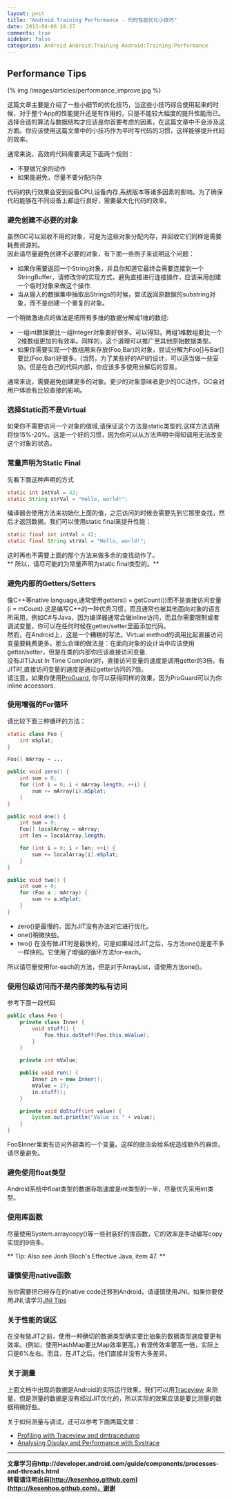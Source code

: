 ```yaml
---
layout: post
title: "Android Training Performance - 代码性能优化小技巧"
date: 2013-04-06 18:27
comments: true
sidebar: false
categories: Android Android:Training Android:Training:Performance
---
```


## Performance Tips
{% img /images/articles/performance_improve.jpg %}

这篇文章主要是介绍了一些小细节的优化技巧，当这些小技巧综合使用起来的时候，对于整个App的性能提升还是有作用的，只是不能较大幅度的提升性能而已。选择合适的算法与数据结构才应该是你首要考虑的因素，在这篇文章中不会涉及这方面。你应该使用这篇文章中的小技巧作为平时写代码的习惯，这样能够提升代码的效率。  

<!-- more -->

通常来说，高效的代码需要满足下面两个规则：

* 不要做冗余的动作
* 如果能避免，尽量不要分配内存

代码的执行效果会受到设备CPU,设备内存,系统版本等诸多因素的影响。为了确保代码能够在不同设备上都运行良好，需要最大化代码的效率。

### 避免创建不必要的对象
虽然GC可以回收不用的对象，可是为这些对象分配内存，并回收它们同样是需要耗费资源的。  
因此请尽量避免创建不必要的对象，有下面一些例子来说明这个问题：

* 如果你需要返回一个String对象，并且你知道它最终会需要连接到一个StringBuffer，请修改你的实现方式，避免直接进行连接操作，应该采用创建一个临时对象来做这个操作.
* 当从输入的数据集中抽取出Strings的时候，尝试返回原数据的substring对象，而不是创建一个重复的对象。

一个稍微激进点的做法是把所有多维的数据分解成1维的数组:

* 一组int数据要比一组Integer对象要好很多。可以得知，两组1维数组要比一个2维数组更加的有效率。同样的，这个道理可以推广至其他原始数据类型。
* 如果你需要实现一个数组用来存放(Foo,Bar)的对象，尝试分解为Foo[]与Bar[]要比(Foo,Bar)好很多。(当然，为了某些好的API的设计，可以适当做一些妥协。但是在自己的代码内部，你应该多多使用分解后的容易。

通常来说，需要避免创建更多的对象。更少的对象意味者更少的GC动作，GC会对用户体验有比较直接的影响。

### 选择Static而不是Virtual
如果你不需要访问一个对象的值域,请保证这个方法是static类型的,这样方法调用将快15%-20%。这是一个好的习惯，因为你可以从方法声明中得知调用无法改变这个对象的状态。

### 常量声明为Static Final
先看下面这种声明的方式
```java
static int intVal = 42;
static String strVal = "Hello, world!";
```
编译器会使用<clinit>方法来初始化上面的值，之后访问的时候会需要先到它那里查找，然后才返回数据。我们可以使用static final来提升性能：
```java
static final int intVal = 42;
static final String strVal = "Hello, world!";
```
这时再也不需要上面的那个方法来做多余的查找动作了。  
** 所以，请尽可能的为常量声明为static final类型的。**

### 避免内部的Getters/Setters
像C++等native language,通常使用getters(i = getCount())而不是直接访问变量(i = mCount).这是编写C++的一种优秀习惯，而且通常也被其他面向对象的语言所采用，例如C#与Java，因为编译器通常会做inline访问，而且你需要限制或者调试变量，你可以在任何时候在getter/setter里面添加代码。  
然而，在Android上，这是一个糟糕的写法。Virtual method的调用比起直接访问变量要耗费更多。那么合理的做法是：在面向对象的设计当中应该使用getter/setter，但是在类的内部你应该直接访问变量.  
没有JIT(Just In Time Compiler)时，直接访问变量的速度是调用getter的3倍。有JIT时,直接访问变量的速度是通过getter访问的7倍。  
请注意，如果你使用[ProGuard](http://developer.android.com/tools/help/proguard.html), 你可以获得同样的效果，因为ProGuard可以为你inline accessors.

### 使用增强的For循环
请比较下面三种循环的方法：

```java
static class Foo {
    int mSplat;
}

Foo[] mArray = ...

public void zero() {
    int sum = 0;
    for (int i = 0; i < mArray.length; ++i) {
        sum += mArray[i].mSplat;
    }
}

public void one() {
    int sum = 0;
    Foo[] localArray = mArray;
    int len = localArray.length;

    for (int i = 0; i < len; ++i) {
        sum += localArray[i].mSplat;
    }
}

public void two() {
    int sum = 0;
    for (Foo a : mArray) {
        sum += a.mSplat;
    }
}
```

* zero()是最慢的，因为JIT没有办法对它进行优化。  
* one()稍微快些。  
* two() 在没有做JIT时是最快的，可是如果经过JIT之后，与方法one()是差不多一样快的。它使用了增强的循环方法for-each。

所以请尽量使用for-each的方法，但是对于ArrayList，请使用方法one()。

### 使用包级访问而不是内部类的私有访问
参考下面一段代码

```java
public class Foo {
    private class Inner {
        void stuff() {
            Foo.this.doStuff(Foo.this.mValue);
        }
    }

    private int mValue;

    public void run() {
        Inner in = new Inner();
        mValue = 27;
        in.stuff();
    }

    private void doStuff(int value) {
        System.out.println("Value is " + value);
    }
}
```
Foo$Inner里面有访问外部类的一个变量。这样的做法会给系统造成额外的麻烦，请尽量避免。

### 避免使用float类型
Android系统中float类型的数据存取速度是int类型的一半，尽量优先采用int类型。

### 使用库函数
尽量使用System.arraycopy()等一些封装好的库函数，它的效率是手动编写copy实现的9倍多。

** Tip: Also see Josh Bloch's Effective Java, item 47. **

### 谨慎使用native函数
当你需要把已经存在的native code迁移到Android，请谨慎使用JNI。如果你要使用JNI,请学习[JNI Tips](http://developer.android.com/guide/practices/jni.html)

### 关于性能的误区
在没有做JIT之前，使用一种确切的数据类型确实要比抽象的数据类型速度要更有效率。(例如，使用HashMap要比Map效率更高。) 有误传效率要高一倍，实际上只是6%左右。而且，在JIT之后，他们直接并没有大多差异。

### 关于测量
上面文档中出现的数据是Android的实际运行效果。我们可以用[Traceview](http://developer.android.com/tools/debugging/debugging-tracing.html) 来测量，但是测量的数据是没有经过JIT优化的，所以实际的效果应该是要比测量的数据稍微好些。  

关于如何测量与调试，还可以参考下面两篇文章：

* [Profiling with Traceview and dmtracedump](http://developer.android.com/tools/debugging/debugging-tracing.html)  
* [Analysing Display and Performance with Systrace](http://developer.android.com/tools/debugging/systrace.html)


*****************
**文章学习自http://developer.android.com/guide/components/processes-and-threads.html**  
**转载请注明出自[http://kesenhoo.github.com](http:://kesenhoo.github.com)，谢谢**

